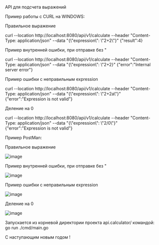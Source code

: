API для подсчета выражений

Пример работы с CURL на WINDOWS:

Правильное выражение

curl --location http://localhost:8080/api/v1/calculate --header "Content-Type: application/json" --data "{\\"expression\\": \\"2+2\\"}"
{"result":4}

Пример внутренней ошибки, при отправке без "

curl --location http://localhost:8080/api/v1/calculate --header "Content-Type: application/json" --data "{\\"expression\\": \\"2+2}"
{"error":"Internal server error"}

Пример ошибки с неправильным expression

curl --location http://localhost:8080/api/v1/calculate --header "Content-Type: application/json" --data "{\\"expression\\": \\"2+2a\\"}"
{"error":"Expression is not valid"}

Деление на 0

curl --location http://localhost:8080/api/v1/calculate --header "Content-Type: application/json" --data "{\\"expression\\": \\"2/0\\"}"
{"error":"Expression is not valid"}

Пример PostMan:

Правильное выражение

![image](https://github.com/user-attachments/assets/5e626412-2697-448b-be1d-fbeb5f9f9e21)


Пример внутренней ошибки, при отправке без "

![image](https://github.com/user-attachments/assets/12da9552-6e0b-4a65-8641-dc339e5c2090)


Пример ошибки с неправильным expression

![image](https://github.com/user-attachments/assets/c672740f-f897-44e5-914b-6e94f11445c6)


Деление на 0

![image](https://github.com/user-attachments/assets/428cb03c-2da8-4b45-8cb4-e5bed62de92b)


Запускается из корневой директории проекта api.calculator/
командой: go run ./cmd/main.go 

С наступающим новым годом !
